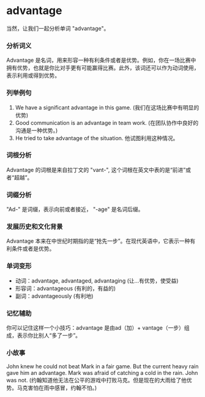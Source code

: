 # advantage

当然，让我们一起分析单词 "advantage"。

  

### 分析词义

  

Advantage 是名词，用来形容一种有利条件或者是优势。例如，你在一场比赛中拥有优势，也就是你比对手更有可能赢得比赛。此外，该词还可以作为动词使用，表示利用或得到优势。

  

### 列举例句

  

1.  We have a significant advantage in this game. (我们在这场比赛中有明显的优势)
2.  Good communication is an advantage in team work. (在团队协作中良好的沟通是一种优势。)
3.  He tried to take advantage of the situation. 他试图利用这种情况。

  

### 词根分析

  

Advantage 的词根是来自拉丁文的 "vant-", 这个词根在英文中表的是“前进”或者“超越”。

  

### 词缀分析

  

"Ad-" 是词缀，表示向前或者接近， "-age" 是名词后缀。

  

### 发展历史和文化背景

  

Advantage 本来在中世纪时期指的是“抢先一步”。在现代英语中，它表示一种有利条件或者是优势。

  

### 单词变形

  

*   动词：advantage, advantaged, advantaging (让…有优势，使受益)
*   形容词：advantageous (有利的，有益的)
*   副词：advantageously (有利地)

  

### 记忆辅助

  

你可以记住这样一个小技巧：advantage 是由ad（加）+ vantage（一步）组成，表示你比别人“多了一步”。

  

### 小故事

  

John knew he could not beat Mark in a fair game. But the current heavy rain gave him an advantage. Mark was afraid of catching a cold in the rain. John was not. (约翰知道他无法在公平的游戏中打败马克。但是现在的大雨给了他优势。马克害怕在雨中感冒，约翰不怕。)
